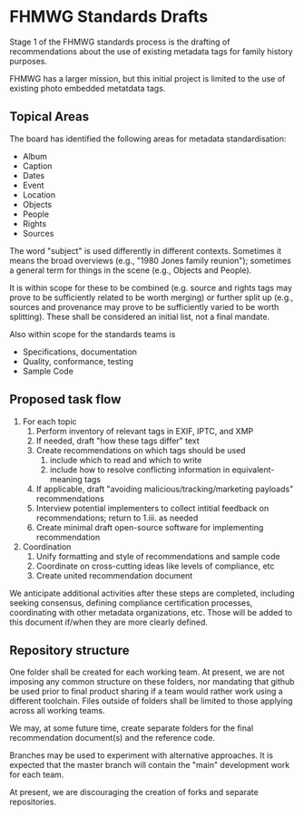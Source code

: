 # FHMWG Standards Drafts

Stage 1 of the FHMWG standards process is the drafting of recommendations about the use of existing metadata tags for family history purposes.

FHMWG has a larger mission, but this initial project is limited to the use of existing photo embedded metatdata tags.

## Topical Areas

The board has identified the following areas for metadata standardisation:

- Album
- Caption
- Dates
- Event
- Location
- Objects
- People
- Rights
- Sources

The word "subject" is used differently in different contexts. Sometimes it means the broad overviews (e.g., "1980 Jones family reunion"); sometimes a general term for things in the scene (e.g., Objects and People).

It is within scope for these to be combined (e.g. source and rights tags may prove to be sufficiently related to be worth merging) or further split up (e.g., sources and provenance may prove to be sufficiently varied to be worth splitting). These shall be considered an initial list, not a final mandate.

Also within scope for the standards teams is 

- Specifications, documentation
- Quality, conformance, testing
- Sample Code

## Proposed task flow

1. For each topic
    1. Perform inventory of relevant tags in EXIF, IPTC, and XMP
    1. If needed, draft "how these tags differ" text
    1. Create recommendations on which tags should be used
        1. include which to read and which to write
        1. include how to resolve conflicting information in equivalent-meaning tags
    1. If applicable, draft "avoiding malicious/tracking/marketing payloads" recommendations
    1. Interview potential implementers to collect intitial feedback on recommendations; return to 1.iii. as needed
    1. Create minimal draft open-source software for implementing recommendation
1. Coordination
    1. Unify formatting and style of recommendations and sample code
    1. Coordinate on cross-cutting ideas like levels of compliance, etc
    1. Create united recommendation document

We anticipate additional activities after these steps are completed, including seeking consensus, defining compliance certification processes, coordinating with other metadata organizations, etc. Those will be added to this document if/when they are more clearly defined.

## Repository structure

One folder shall be created for each working team. At present, we are not imposing any common structure on these folders, nor mandating that github be used prior to final product sharing if a team would rather work using a different toolchain. Files outside of folders shall be limited to those applying across all working teams.

We may, at some future time, create separate folders for the final recommendation document(s) and the reference code.

Branches may be used to experiment with alternative approaches. It is expected that the master branch will contain the "main" development work for each team.

At present, we are discouraging the creation of forks and separate repositories.
